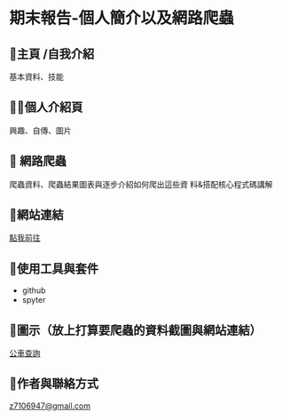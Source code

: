 # 期末報告-個人簡介以及網路爬蟲
## 🙉主頁 /自我介紹
基本資料、技能
## 😶‍🌫️個人介紹頁
興趣、自傳、圖片
## 🦔 網路爬蟲
爬蟲資料、爬蟲結果圖表與逐步介紹如何爬出這些資
料&搭配核心程式碼講解
## 🐻網站連結
[點我前往](https://hank678.github.io/index.html#)
## 🤡使用工具與套件
* github
* spyter
## 🦖圖示（放上打算要爬蟲的資料截圖與網站連結）
[公車查詢](https://citybus.taichung.gov.tw)
## 🦭作者與聯絡方式 
z7106947@gmail.com
